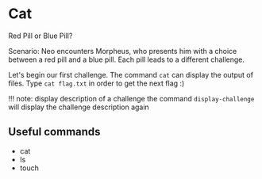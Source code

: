 # Cat

Red Pill or Blue Pill?

Scenario: Neo encounters Morpheus, who presents him with a choice between a red pill and a blue pill. Each pill leads to a different challenge.

Let's begin our first challenge.
The command `cat` can display the output of files.
Type `cat flag.txt` in order to get the next flag :)


!!! note: display description of a challenge
	the command `display-challenge` will display the challenge description again


## Useful commands
* cat
* ls
* touch
